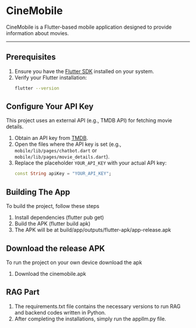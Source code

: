 # CineMobile

CineMobile is a Flutter-based mobile application designed to provide information about movies.

---

## Prerequisites

1. Ensure you have the [Flutter SDK](https://flutter.dev/docs/get-started/install) installed on your system.
2. Verify your Flutter installation:
   ```bash
   flutter --version

## Configure Your API Key

This project uses an external API (e.g., TMDB API) for fetching movie details.

1. Obtain an API key from [TMDB](https://www.themoviedb.org/).
2. Open the files where the API key is set (e.g., `mobile/lib/pages/chatbot.dart` or `mobile/lib/pages/movie_details.dart`).
3. Replace the placeholder `YOUR_API_KEY` with your actual API key:
   ```dart
   const String apiKey = "YOUR_API_KEY";

## Building The App

To build the project, follow these steps

1. Install dependencies (flutter pub get)
2. Build the APK (flutter build apk)
3. The APK will be at build/app/outputs/flutter-apk/app-release.apk

## Download the release APK

To run the project on your own device download the apk
1. Download the cinemobile.apk

## RAG Part

1. The requirements.txt file contains the necessary versions to run RAG and backend codes written in Python.
2. After completing the installations, simply run the appllm.py file.
